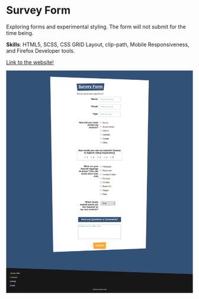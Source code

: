 # Survey Form

Exploring forms and experimental styling. The form will not submit for the time being.

__Skills__: HTML5, SCSS, CSS GRID Layout, clip-path, Mobile Responsiveness, and Firefox Developer tools.

[Link to the website!](https://website-survey.surge.sh/)

![Main image of survey](https://raw.githubusercontent.com/JamesScript7/survey-form/master/images/screenshot.png)
